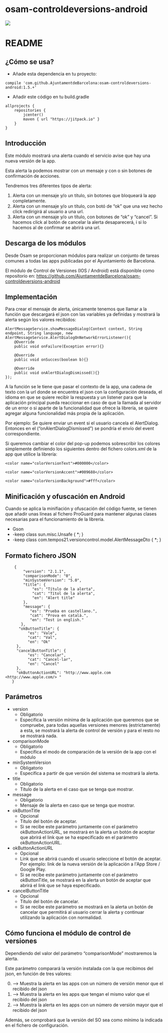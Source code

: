 # osam-controldeversions-android
[![](https://jitpack.io/v/AjuntamentdeBarcelona/osam-controldeversions-android.svg)](https://jitpack.io/#AjuntamentdeBarcelona/osam-controldeversions-android)
# README

## ¿Cómo se usa?
- Añade esta dependencia en tu proyecto:
```
compile 'com.github.AjuntamentdeBarcelona:osam-controldeversions-android:1.5.+'
```
- Añadir este código en tu build.gradle
```
allprojects {
    repositories {
        jcenter()
        maven { url "https://jitpack.io" }
    }
}
```

## Introducción

Este módulo mostrará una alerta cuando el servicio avise que hay una nueva versión de la app.

Esta alerta la podemos mostrar con un mensaje y con o sin botones de confirmación de acciones.

Tendremos tres diferentes tipos de alerta:

1. Alerta con un mensaje y/o un título, sin botones que bloqueará la app completamente.
2. Alerta con un mensaje y/o un título, con botó de “ok” que una vez hecho click redirigirá al usuario a una url.
3. Alerta con un mensaje y/o un título, con botones de “ok” y “cancel”. Si hacemos click al botón de cancelar la alerta desaparecerá, i si lo hacemos al de confirmar se abrirá una url.

## Descarga de los módulos
Desde Osam se proporcionan módulos para realizar un conjunto de tareas comunes a todas las apps publicadas por el Ayuntamiento de Barcelona.

El módulo de Control de Versiones (IOS / Android) está disponible como repositorio en:
https://github.com/AjuntamentdeBarcelona/osam-controldeversions-android

## Implementación
Para crear el mensaje de alerta, únicamente tenemos que llamar a la función que descargará el json con las variables ya definidas y mostrará la alerta según los valores recibidos:

```
AlertMessageService.showMessageDialog(Context context, String endpoint, String language, new AlertMessageService.AlertDialogOnNetworkErrorListener(){
    @Override
    public void onFailure(Exception error){}
    
    @Override
    public void onSucces(boolean b){}
    
    @Override
    public void onAlertDialogDismissed(){}
});
```
A la función se le tiene que pasar el contexto de la app, una cadena de texto con la url donde se encuentra el json con la configuración deseada, el idioma en que se quiere recibir la respuesta y un listener para que la aplicación principal pueda reaccionar en caso de que la llamada al servidor de un error o si aparte de la funcionalidad que ofrece la librería, se quiere agregar alguna funcionalidad más propia de la aplicación.

Por ejemplo: Se quiere enviar un event si el usuario cancela el AlertDialog. Entonces en el (“onAlertDialogDismissed”) se pondría el envío del event correspondiente.

Si queremos cambiar el color del pop-up podemos sobrescribir los colores simplemente definiendo los siguientes <color> dentro del fichero colors.xml de la app que utilice la librería:
    
<!-- Color title/desc -->
    <color name="colorVersionText">#000000</color>
<!-- Color buttons Cancel/Accept -->
    <color name="colorVersionAccent">#009688</color>
<!-- Color background -->
    <color name="colorVersionBackground">#fff</color>
    
## Minificación y ofuscación en Android
Cuando se aplica la minifiación y ofuscación del código fuente, se tienen que añadir unas líneas al fichero ProGuard para mantener algunas clases necesarias para el funcionamiento de la librería.
- Gson
- -keep class sun.misc.Unsafe { *; }
- -keep class com.tempos21.versioncontrol.model.AlertMessageDto { *; }


## Formato fichero JSON

```
    {
        "version": "2.1.1",
        "comparisonMode": "0",
        "minSystemVersion": "5.0",
        "title": {
            "es": "Título de la alerta",
            "cat": "Títol de la alerta",
            "en": "Alert title"
        },
        "message": {
           "es": "Prueba en castellano.",
           "cat": "Prova en català.",
           "en": "Test in english."
       },
      "okButtonTitle": {
          "es": "Vale",
          "cat": "Val",
          "en": "Ok"
     },
     "cancelButtonTitle": {
          "es": "Cancelar",
          "cat": "Cancel·lar",
          "en": "Cancel"
     },
     "okButtonActionURL": "http://www.apple.com <http://www.apple.com/> "
   }
```

## Parámetros
- version
  - Obligatorio
  - Especifica la versión mínima de la aplicación que queremos que se compruebe, para todas aquellas versiones menores (estrictamente) a esta, se mostrará la alerta de control de versión y para el resto no se mostrará nada.
- comparisonMode
  - Obligatorio
  - Especifica el modo de comparación de la versión de la app con el módulo
- minSystemVersion
  - Obligatorio
  - Especifica a partir de que versión del sistema se mostrará la alerta.
- title
  - Obligatorio
  - Título de la alerta en el caso que se tenga que mostrar.
- message
  - Obligatorio
  - Mensaje de la alerta en caso que se tenga que mostrar.
- okButtonTitle
  - Opcional
  - Título del botón de aceptar.
  - Si se recibe este parámetro juntamente con el parámetro okButtonActionURL, se mostrará en la alerta un botón de aceptar que abrirá el link que se ha especificado en el parámetro okButtonActionURL.
- okButtonActionURL
  - Opcional
  - Link que se abrirá cuando el usuario seleccione el botón de aceptar. Por ejemplo: link de la nueva versión de la aplicación a l'App Store / Google Play.
  - Si se recibe este parámetro juntamente con el parámetro okButtonTitle, se mostrará en la alerta un botón de aceptar que abrirá el link que se haya especificado.
- cancelButtonTitle
  - Opcional
  - Título del botón de cancelar.
  - Si se recibe este parámetro se mostrará en la alerta un botón de cancelar que permitirá al usuario cerrar la alerta y continuar utilizando la aplicación con normalidad.

## Cómo funciona el módulo de control de versiones
Dependiendo del valor del parámetro “comparisonMode” mostraremos la alerta.

Este parámetro comparará la versión instalada con la que recibimos del json, en función de tres valores:

  0. --> Muestra la alerta en las apps con un número de versión menor que el recibido del json
  1. --> Muestra la alerta en les apps que tengan el mismo valor que el recibido del json
  2. --> Muestra la alerta en les apps con un número de versión mayor que el recibido del json

Además, se comprobará que la versión del SO sea como mínimo la indicada en el fichero de configuración.
